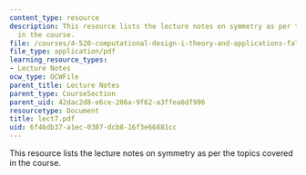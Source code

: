 ```yaml
---
content_type: resource
description: This resource lists the lecture notes on symmetry as per the topics covered
  in the course.
file: /courses/4-520-computational-design-i-theory-and-applications-fall-2005/6f46db37a1ec0307dcb816f3e66881cc_lect7.pdf
file_type: application/pdf
learning_resource_types:
- Lecture Notes
ocw_type: OCWFile
parent_title: Lecture Notes
parent_type: CourseSection
parent_uid: 42dac2d8-e6ce-206a-9f62-a3ffea6df996
resourcetype: Document
title: lect7.pdf
uid: 6f46db37-a1ec-0307-dcb8-16f3e66881cc
---
```

This resource lists the lecture notes on symmetry as per the topics covered in the course.


